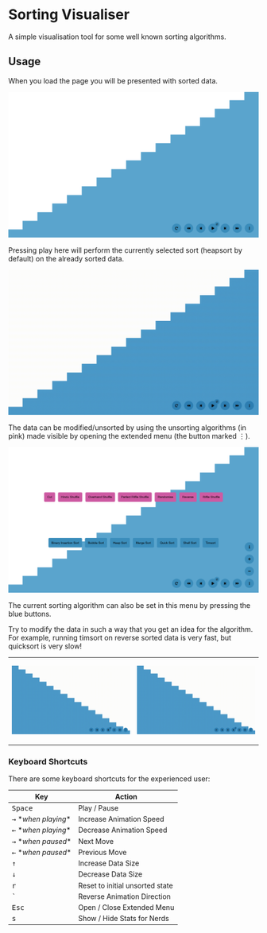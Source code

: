 # Sorting Visualiser

A simple visualisation tool for some well known sorting algorithms.

## Usage

When you load the page you will be presented with sorted data.

![initial state](readme-assets/initial.png "The first impression")

Pressing play here will perform the currently selected sort (heapsort by
default) on the already sorted data.

![heapsort on sorted data](readme-assets/heapsort-on-sorted.gif "Heapsort on sorted data")

The data can be modified/unsorted by using the unsorting algorithms (in pink)
made visible by opening the extended menu (the button marked <kbd>⋮</kbd>).

![the extra menu](readme-assets/extra-menu.png "The extra menu")

The current sorting algorithm can also be set in this menu by pressing the blue
buttons.

Try to modify the data in such a way that you get an idea for the algorithm. For
example, running timsort on reverse sorted data is very fast, but quicksort is
very slow!

<table>
  <tr>
    <td>

![timsort on reverse sorted data](readme-assets/timsort-reversed.gif "Timsort on reversed data")
    </td>
    <td>

![quicksort on reverse sorted data](readme-assets/quicksort-reversed.gif "Quicksort on reversed data")
    </td>
  </tr>
</table>



  
### Keyboard Shortcuts

There are some keyboard shortcuts for the experienced user:

| Key | Action |
|-|-|
| <kbd>Space</kbd> | Play / Pause |
| <kbd>→</kbd> \**when playing*\* | Increase Animation Speed |
| <kbd>←</kbd> \**when playing*\* | Decrease Animation Speed |
| <kbd>→</kbd> \**when paused*\* | Next Move |
| <kbd>←</kbd> \**when paused*\* | Previous Move |
| <kbd>↑</kbd> | Increase Data Size |
| <kbd>↓</kbd> | Decrease Data Size |
| <kbd>r</kbd> | Reset to initial unsorted state |
| <kbd>`</kbd> | Reverse Animation Direction |
| <kbd>Esc</kbd> | Open / Close Extended Menu |
| <kbd>s</kbd> | Show / Hide Stats for Nerds |
